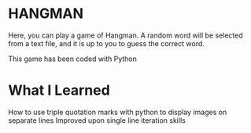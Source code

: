 # HANGMAN

Here, you can play a game of Hangman. A random word will be selected from a text file, and it is up to you to guess the correct word. 

This game has been coded with Python

# What I Learned

How to use triple quotation marks with python to display images on separate lines
Improved upon single line iteration skills
